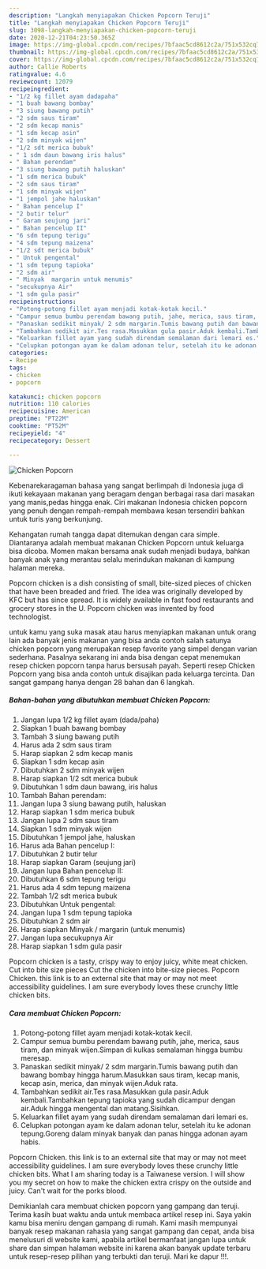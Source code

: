 ```yaml
---
description: "Langkah menyiapakan Chicken Popcorn Teruji"
title: "Langkah menyiapakan Chicken Popcorn Teruji"
slug: 3098-langkah-menyiapakan-chicken-popcorn-teruji
date: 2020-12-21T04:23:50.365Z
image: https://img-global.cpcdn.com/recipes/7bfaac5cd8612c2a/751x532cq70/chicken-popcorn-foto-resep-utama.jpg
thumbnail: https://img-global.cpcdn.com/recipes/7bfaac5cd8612c2a/751x532cq70/chicken-popcorn-foto-resep-utama.jpg
cover: https://img-global.cpcdn.com/recipes/7bfaac5cd8612c2a/751x532cq70/chicken-popcorn-foto-resep-utama.jpg
author: Callie Roberts
ratingvalue: 4.6
reviewcount: 12079
recipeingredient:
- "1/2 kg fillet ayam dadapaha"
- "1 buah bawang bombay"
- "3 siung bawang putih"
- "2 sdm saus tiram"
- "2 sdm kecap manis"
- "1 sdm kecap asin"
- "2 sdm minyak wijen"
- "1/2 sdt merica bubuk"
- " 1 sdm daun bawang iris halus"
- " Bahan perendam"
- "3 siung bawang putih haluskan"
- "1 sdm merica bubuk"
- "2 sdm saus tiram"
- "1 sdm minyak wijen"
- "1 jempol jahe haluskan"
- " Bahan pencelup I"
- "2 butir telur"
- " Garam seujung jari"
- " Bahan pencelup II"
- "6 sdm tepung terigu"
- "4 sdm tepung maizena"
- "1/2 sdt merica bubuk"
- " Untuk pengental"
- "1 sdm tepung tapioka"
- "2 sdm air"
- " Minyak  margarin untuk menumis"
- "secukupnya Air"
- "1 sdm gula pasir"
recipeinstructions:
- "Potong-potong fillet ayam menjadi kotak-kotak kecil."
- "Campur semua bumbu perendam bawang putih, jahe, merica, saus tiram, dan minyak wijen.Simpan di kulkas semalaman hingga bumbu meresap."
- "Panaskan sedikit minyak/ 2 sdm margarin.Tumis bawang putih dan bawang bombay hingga harum.Masukkan saus tiram, kecap manis, kecap asin, merica, dan minyak wijen.Aduk rata."
- "Tambahkan sedikit air.Tes rasa.Masukkan gula pasir.Aduk kembali.Tambahkan tepung tapioka yang sudah dicampur dengan air.Aduk hingga mengental dan matang.Sisihkan."
- "Keluarkan fillet ayam yang sudah direndam semalaman dari lemari es."
- "Celupkan potongan ayam ke dalam adonan telur, setelah itu ke adonan tepung.Goreng dalam minyak banyak dan panas hingga adonan ayam habis."
categories:
- Recipe
tags:
- chicken
- popcorn

katakunci: chicken popcorn 
nutrition: 110 calories
recipecuisine: American
preptime: "PT22M"
cooktime: "PT52M"
recipeyield: "4"
recipecategory: Dessert

---
```



![Chicken Popcorn](https://img-global.cpcdn.com/recipes/7bfaac5cd8612c2a/751x532cq70/chicken-popcorn-foto-resep-utama.jpg)

Kebenarekaragaman bahasa yang sangat berlimpah di Indonesia juga di ikuti kekayaan makanan yang beragam dengan berbagai rasa dari masakan yang manis,pedas hingga enak. Ciri makanan Indonesia chicken popcorn yang penuh dengan rempah-rempah membawa kesan tersendiri bahkan untuk turis yang berkunjung.


Kehangatan rumah tangga dapat ditemukan dengan cara simple. Diantaranya adalah membuat makanan Chicken Popcorn untuk keluarga bisa dicoba. Momen makan bersama anak sudah menjadi budaya, bahkan banyak anak yang merantau selalu merindukan makanan di kampung halaman mereka.

Popcorn chicken is a dish consisting of small, bite-sized pieces of chicken that have been breaded and fried. The idea was originally developed by KFC but has since spread. It is widely available in fast food restaurants and grocery stores in the U. Popcorn chicken was invented by food technologist.

untuk kamu yang suka masak atau harus menyiapkan makanan untuk orang lain ada banyak jenis makanan yang bisa anda contoh salah satunya chicken popcorn yang merupakan resep favorite yang simpel dengan varian sederhana. Pasalnya sekarang ini anda bisa dengan cepat menemukan resep chicken popcorn tanpa harus bersusah payah.
Seperti resep Chicken Popcorn yang bisa anda contoh untuk disajikan pada keluarga tercinta. Dan sangat gampang hanya dengan 28 bahan dan 6 langkah.


<!--inarticleads1-->

##### Bahan-bahan yang dibutuhkan membuat Chicken Popcorn:

1. Jangan lupa 1/2 kg fillet ayam (dada/paha)
1. Siapkan 1 buah bawang bombay
1. Tambah 3 siung bawang putih
1. Harus ada 2 sdm saus tiram
1. Harap siapkan 2 sdm kecap manis
1. Siapkan 1 sdm kecap asin
1. Dibutuhkan 2 sdm minyak wijen
1. Harap siapkan 1/2 sdt merica bubuk
1. Dibutuhkan  1 sdm daun bawang, iris halus
1. Tambah  Bahan perendam:
1. Jangan lupa 3 siung bawang putih, haluskan
1. Harap siapkan 1 sdm merica bubuk
1. Jangan lupa 2 sdm saus tiram
1. Siapkan 1 sdm minyak wijen
1. Dibutuhkan 1 jempol jahe, haluskan
1. Harus ada  Bahan pencelup I:
1. Dibutuhkan 2 butir telur
1. Harap siapkan  Garam (seujung jari)
1. Jangan lupa  Bahan pencelup II:
1. Dibutuhkan 6 sdm tepung terigu
1. Harus ada 4 sdm tepung maizena
1. Tambah 1/2 sdt merica bubuk
1. Dibutuhkan  Untuk pengental:
1. Jangan lupa 1 sdm tepung tapioka
1. Dibutuhkan 2 sdm air
1. Harap siapkan  Minyak / margarin (untuk menumis)
1. Jangan lupa secukupnya Air
1. Harap siapkan 1 sdm gula pasir


Popcorn chicken is a tasty, crispy way to enjoy juicy, white meat chicken. Cut into bite size pieces Cut the chicken into bite-size pieces. Popcorn Chicken. this link is to an external site that may or may not meet accessibility guidelines. I am sure everybody loves these crunchy little chicken bits. 

<!--inarticleads2-->

##### Cara membuat  Chicken Popcorn:

1. Potong-potong fillet ayam menjadi kotak-kotak kecil.
1. Campur semua bumbu perendam bawang putih, jahe, merica, saus tiram, dan minyak wijen.Simpan di kulkas semalaman hingga bumbu meresap.
1. Panaskan sedikit minyak/ 2 sdm margarin.Tumis bawang putih dan bawang bombay hingga harum.Masukkan saus tiram, kecap manis, kecap asin, merica, dan minyak wijen.Aduk rata.
1. Tambahkan sedikit air.Tes rasa.Masukkan gula pasir.Aduk kembali.Tambahkan tepung tapioka yang sudah dicampur dengan air.Aduk hingga mengental dan matang.Sisihkan.
1. Keluarkan fillet ayam yang sudah direndam semalaman dari lemari es.
1. Celupkan potongan ayam ke dalam adonan telur, setelah itu ke adonan tepung.Goreng dalam minyak banyak dan panas hingga adonan ayam habis.


Popcorn Chicken. this link is to an external site that may or may not meet accessibility guidelines. I am sure everybody loves these crunchy little chicken bits. What I am sharing today is a Taiwanese version. I will show you my secret on how to make the chicken extra crispy on the outside and juicy. Can&#39;t wait for the porks blood. 

Demikianlah cara membuat chicken popcorn yang gampang dan teruji. Terima kasih buat waktu anda untuk membaca artikel resep ini. Saya yakin kamu bisa meniru dengan gampang di rumah. Kami masih mempunyai banyak resep makanan rahasia yang sangat gampang dan cepat, anda bisa menelusuri di website kami, apabila artikel bermanfaat jangan lupa untuk share dan simpan halaman website ini karena akan banyak update terbaru untuk resep-resep pilihan yang terbukti dan teruji. Mari ke dapur !!!. 
